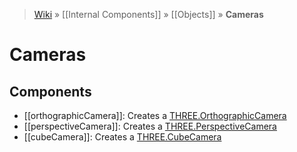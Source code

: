 > [Wiki](Home) » [[Internal Components]] » [[Objects]] » **Cameras**

# Cameras

## Components
* [[orthographicCamera]]: Creates a [THREE.OrthographicCamera](http://threejs.org/docs/#Reference/Cameras/OrthographicCamera)
* [[perspectiveCamera]]: Creates a [THREE.PerspectiveCamera](http://threejs.org/docs/#Reference/Cameras/PerspectiveCamera)
* [[cubeCamera]]: Creates a [THREE.CubeCamera](http://threejs.org/docs/#Reference/Cameras/CubeCamera)
